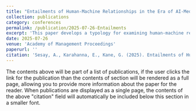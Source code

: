 ```yaml
---
title: "Entailments of Human-Machine Relationships in the Era of AI-Mediated Interactions"
collection: publications
category: conferences
permalink: /publication/2025-07-26-Entailments
excerpt: 'This paper develops a typology for examining human-machine relationships in the era of AI-mediated interactions'
date: 2025-07-26
venue: 'Academy of Management Proceedings'
paperurl: ''
citation: 'Sesay, A., Karahanna, E., Kane, G. (2025). Entailments of Human-Machine Relationships in the Era of AI-Mediated Interactions. In 85th Annual Meeting of the Academy of Management. Copenhagen, Denmark. July 2025 (Best Paper Award). <i>Academy of Management Proceedings</i>.'
---
```


The contents above will be part of a list of publications, if the user clicks the link for the publication than the contents of section will be rendered as a full page, allowing you to provide more information about the paper for the reader. When publications are displayed as a single page, the contents of the above "citation" field will automatically be included below this section in a smaller font.
